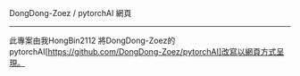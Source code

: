 DongDong-Zoez / pytorchAI 網頁

---

此專案由我HongBin2112
將DongDong-Zoez的pytorchAI[https://github.com/DongDong-Zoez/pytorchAI]改寫以網頁方式呈現。


